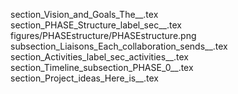 section_Vision_and_Goals_The__.tex
section_PHASE_Structure_label_sec__.tex
figures/PHASEstructure/PHASEstructure.png
subsection_Liaisons_Each_collaboration_sends__.tex
section_Activities_label_sec_activities__.tex
section_Timeline_subsection_PHASE_0__.tex
section_Project_ideas_Here_is__.tex
